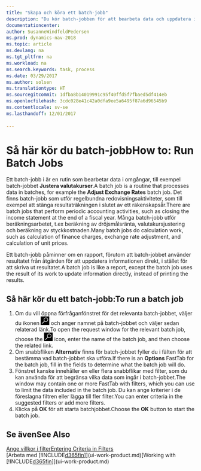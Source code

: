 ```yaml
---
title: "Skapa och köra ett batch-jobb"
description: "Du kör batch-jobben för att bearbeta data och uppdatera information, till exempel, att göra regelbundna redovisningsaktiviteter eller för att utföra beräkningar."
documentationcenter: 
author: SusanneWindfeldPedersen
ms.prod: dynamics-nav-2018
ms.topic: article
ms.devlang: na
ms.tgt_pltfrm: na
ms.workload: na
ms.search.keywords: task, process
ms.date: 03/29/2017
ms.author: solsen
ms.translationtype: HT
ms.sourcegitcommit: 1dfba8b14019991c95f40ffd5f7fbaed5df414eb
ms.openlocfilehash: 3cdc028e41c42a0dfa9ee5a6495f87a6d96545b9
ms.contentlocale: sv-se
ms.lasthandoff: 12/01/2017

---
```

# <a name="how-to-run-batch-jobs"></a><span data-ttu-id="375b1-103">Så här kör du batch-jobb</span><span class="sxs-lookup"><span data-stu-id="375b1-103">How to: Run Batch Jobs</span></span>
<span data-ttu-id="375b1-104">Ett batch-jobb i är en rutin som bearbetar data i omgångar, till exempel batch-jobbet **Justera valutakurser**.</span><span class="sxs-lookup"><span data-stu-id="375b1-104">A batch job is a routine that processes data in batches, for example the **Adjust Exchange Rates** batch job.</span></span> <span data-ttu-id="375b1-105">Det finns batch-jobb som utför regelbundna redovisningsaktiviteter, som till exempel att stänga resultaträkningen i slutet av ett räkenskapsår.</span><span class="sxs-lookup"><span data-stu-id="375b1-105">There are batch jobs that perform periodic accounting activities, such as closing the income statement at the end of a fiscal year.</span></span> <span data-ttu-id="375b1-106">Många batch-jobb utför beräkningsarbetet, t.ex beräkning av dröjsmålsränta, valutakursjustering och beräkning av styckkostnaden.</span><span class="sxs-lookup"><span data-stu-id="375b1-106">Many batch jobs do calculation work, such as calculation of finance charges, exchange rate adjustment, and calculation of unit prices.</span></span>

<span data-ttu-id="375b1-107">Ett batch-jobb påminner om en rapport, förutom att batch-jobbet använder resultatet från åtgärden för att uppdatera informationen direkt, i stället för att skriva ut resultatet.</span><span class="sxs-lookup"><span data-stu-id="375b1-107">A batch job is like a report, except the batch job uses the result of its work to update information directly, instead of printing the results.</span></span>

## <a name="to-run-a-batch-job"></a><span data-ttu-id="375b1-108">Så här kör du ett batch-jobb:</span><span class="sxs-lookup"><span data-stu-id="375b1-108">To run a batch job</span></span>
1. <span data-ttu-id="375b1-109">Om du vill öppna förfråganfönstret för det relevanta batch-jobbet, väljer du ikonen ![Sök efter sida eller rapport](media/ui-search/search_small.png "ikonen Sök efter sida eller rapport") och anger namnet på batch-jobbet och väljer sedan relaterad länk.</span><span class="sxs-lookup"><span data-stu-id="375b1-109">To open the request window for the relevant batch job, choose the ![Search for Page or Report](media/ui-search/search_small.png "Search for Page or Report icon") icon, enter the name of the batch job, and then choose the related link.</span></span>
2. <span data-ttu-id="375b1-110">Om snabbfliken **Alternativ** finns för batch-jobbet fyller du i fälten för att bestämma vad batch-jobbet ska utföra.</span><span class="sxs-lookup"><span data-stu-id="375b1-110">If there is an **Options** FastTab for the batch job, fill in the fields to determine what the batch job will do.</span></span>
3. <span data-ttu-id="375b1-111">Fönstret kanske innehåller en eller flera snabbflikar med filter, som du kan använda för att begränsa vilka data som ingår i batch-jobbet.</span><span class="sxs-lookup"><span data-stu-id="375b1-111">The window may contain one or more FastTab with filters, which you can use to limit the data included in the batch job.</span></span> <span data-ttu-id="375b1-112">Du kan ange kriterier i de föreslagna filtren eller lägga till fler filter.</span><span class="sxs-lookup"><span data-stu-id="375b1-112">You can enter criteria in the suggested filters or add more filters.</span></span>
4. <span data-ttu-id="375b1-113">Klicka på **OK** för att starta batchjobbet.</span><span class="sxs-lookup"><span data-stu-id="375b1-113">Choose the **OK** button to start the batch job.</span></span>

## <a name="see-also"></a><span data-ttu-id="375b1-114">Se även</span><span class="sxs-lookup"><span data-stu-id="375b1-114">See Also</span></span>
[<span data-ttu-id="375b1-115">Ange villkor i filter</span><span class="sxs-lookup"><span data-stu-id="375b1-115">Entering Criteria in Filters</span></span>](ui-enter-criteria-filters.md)  
<span data-ttu-id="375b1-116">[Arbeta med [!INCLUDE[d365fin](includes/d365fin_md.md)]](ui-work-product.md)</span><span class="sxs-lookup"><span data-stu-id="375b1-116">[Working with [!INCLUDE[d365fin](includes/d365fin_md.md)]](ui-work-product.md)</span></span>

